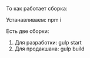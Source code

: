 То как работает сборка:

Устанавливаем:
npm i

Есть две сборки:
1. Для разработки:
gulp start
2. Для продакшана:
gulp build